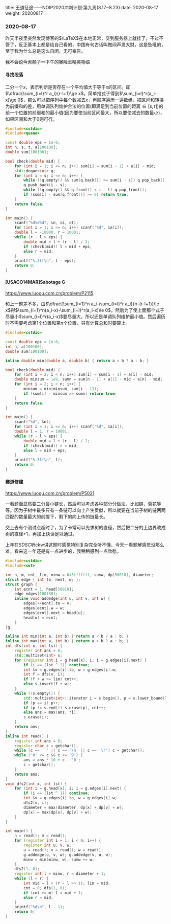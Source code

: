 title: 王道征途——NOIP2020冲刺计划·第九周(8.17~8.23)
date: 2020-08-17
weight: 20200817
<!--more-->
### 2020-08-17
昨天半夜里突然发现博客的$\LaTeX$在本地正常，交到服务器上就挂了，不过不管了，反正基本上都是给自己看的，中国有句古话叫做闷声发大财，这是坠吼的，至于我为什么总是这么自闭，无可奉告。

~~我不会说今天颓了一下午的冒险王精灵物语~~
#### 寻找段落
二分一个$x$，表示判断是否存在一个平均值大于等于$x$的区间。即$\dfrac{\sum_{i=l}^r a_i}{r-l+1}\ge x$。简单推式子得到$\sum_{i=l}^r(a_i-x)\ge 0$，那么可以把序列中每个数减去$x$，再顺序遍历一遍数组，把区间和转换为前缀和的差，用单调队列维护合法的位置(即满足到当前位置的距离$\in[s,t]$)的前一个位置的前缀和的最小值(因为要使当前区间最大，所以要使减去的数最小)，如果区间和大于$0$则可行。

```cpp
#include<cstdio>
#include<queue>

const double eps = 1e-6;
int n, s, t, a[100100];
double sum[100100];

bool check(double mid) {
    for (int i = 1; i <= n; i++) sum[i] = sum[i - 1] + a[i] - mid;
    std::deque<int> q;
    for (int i = s; i <= n; i++) {
        while (!q.empty() && sum[q.back()] >= sum[i - s]) q.pop_back();
        q.push_back(i - s);
        while (!q.empty() && q.front() < i - t) q.pop_front();
        if (sum[i] - sum[q.front()] >= 0) return true;
    }
    return false;
}

int main() {
    scanf("%d%d%d", &n, &s, &t);
    for (int i = 1; i <= n; i++) scanf("%d", &a[i]);
    double l = -10000, r = 10001;
    while (r - l > eps) {
        double mid = l + (r - l) / 2;
        if (check(mid)) l = mid + eps;
        else r = mid;
    }
    printf("%.3lf\n", l - eps);
    return 0;
}
```

#### [USACO14MAR]Sabotage G
https://www.luogu.com.cn/problem/P2115

和上一题差不多，由$\dfrac{\sum_{i=1}^n a_i-\sum_{i=l}^r a_i}{n-(r-l+1)}\le x$得$\sum_{i=1}^n(a_i-x)-\sum_{i=l}^r(a_i-x)\le 0$，然后为了使上面那个式子尽量小$\sum_{i=l}^r(a_i-x)$要尽量大，所以还是单调队列维护最小值。然后遍历时不需要考虑第$1$个位置和第$n$个位置，只有计算总和时要算上。

```cpp
#include<cstdio>

const double eps = 1e-6;
int n, a[100100];
double sum[100100];

inline double min(double a, double b) { return a < b ? a : b; }

bool check(double mid) {
    for (int i = 2; i < n; i++) sum[i] = sum[i - 1] + a[i] - mid;
    double minsum = 1e9, sumn = sum[n - 1] + a[1] - mid + a[n] - mid;
    for (int i = 2; i < n; i++) {
        minsum = min(minsum, sum[i - 1]);
        if (sum[i] - minsum >= sumn) return true;
    }
    return false;
}

int main() {
    scanf("%d", &n);
    for (int i = 1; i <= n; i++) scanf("%d", &a[i]);
    double l = 1, r = 10001;
    while (r - l > eps) {
        double mid = l + (r - l) / 2;
        if (check(mid)) r = mid;
        else l = mid + eps;
    }
    printf("%.3lf\n", l);
    return 0;
}
```

#### 赛道修建
https://www.luogu.com.cn/problem/P5021

一看题面显然要二分最小链长，然后可以考虑各种部分分做法，比如链，菊花等等。因为子树中最多只有一条链可以向上产生贡献，所以就要在当前子树的链两两匹配的数量最大的前提下，剩下的向上传的链最长。

交上去有个测试点超时了，为了卡常可以先求树的直径，然后把二分的上边界改成树的直径$+1$，再加上快读足以通过。

上年在$SDSC$听ckw讲这题时感觉特别复杂完全听不懂，今天一看题解感觉没那么难，看来这一年还是有一点进步的，我稍稍感到一点欣慰。

```cpp
#include<cstdio>
#include<set>

int n, m, cnt, lim, minw = 0x3fffffff, sumw, dp[50010], diameter;
struct edge { int to, next, w; };
struct graph {
    int ecnt = 1, head[50010];
    edge edges[100100];
    inline void addedge(int u, int v, int w) {
        edges[++ecnt].to = v;
        edges[ecnt].w = w;
        edges[ecnt].next = head[u];
        head[u] = ecnt;
    }
}g;

inline int min(int a, int b) { return a < b ? a : b; }
inline int max(int a, int b) { return a > b ? a : b; }
int dfs(int x, int lst) {
    register int ans = 0;
    std::multiset<int> s;
    for (register int i = g.head[x]; i; i = g.edges[i].next) {
        if (i == (lst ^ 1)) continue;
        int &v = g.edges[i].to, w = g.edges[i].w;
        int f = dfs(v, i);
        if (f + w >= lim) cnt++;
        else s.insert(f + w);
    }
    while (!s.empty()) {
        std::multiset<int>::iterator i = s.begin(), p = s.lower_bound(lim - *i);
        if (p == i) p++;
        if (p != s.end()) s.erase(p), cnt++;
        else ans = max(ans, *i);
        s.erase(i);
    }
    return ans;
}
inline int read() {
    register int ans = 0;
    register char c = getchar();
    while (c == ' ' || c == '\n' || c == '\r') c = getchar();
    while ('0' <= c && c <= '9') {
        ans = ans * 10 + c - '0';
        c = getchar();
    }
    return ans;
}
void dfs2(int x, int lst) {
    for (int i = g.head[x]; i; i = g.edges[i].next) {
        if (i == (lst ^ 1)) continue;
        int &v = g.edges[i].to, w = g.edges[i].w;
        dfs2(v, i);
        diameter = max(diameter, dp[x] + dp[v] + w);
        dp[x] = max(dp[x], dp[v] + w);
    }
}

int main() {
    n = read(); m = read();
    for (register int i = 1; i < n; i++) {
        register int u, v, w;
        u = read(); v = read(); w = read();
        g.addedge(u, v, w); g.addedge(v, u, w);
        minw = min(minw, w), sumw += w;
    }
    dfs2(1, 0);
    register int l = minw, r = diameter + 1;
    while (l < r) {
        int mid = l + (r - l >> 1); lim = mid;
        cnt = 0; dfs(1, 0);
        if (cnt >= m) l = mid + 1;
        else r = mid;
    }
    printf("%d\n", l - 1);
    return 0;
}
```